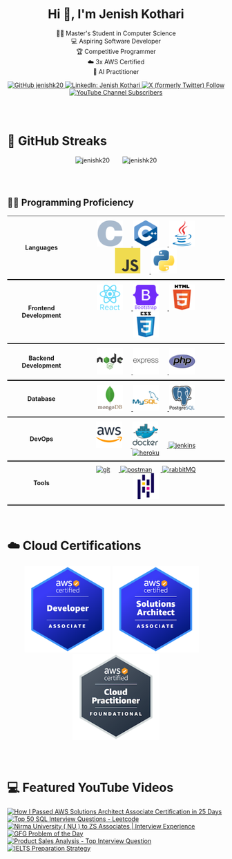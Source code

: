 <h1 align="center">Hi 👋, I'm Jenish Kothari</h1>

<p align="center">
  👨‍🎓 Master's Student in Computer Science <br>                  
  💻 Aspiring Software Developer <br>
  🏆 Competitive Programmer <br>
  ☁️ 3x AWS Certified <br>
  🤖 AI Practitioner  <br>
</p>

<p align="center">
  <a href="https://github.com/jenishk20">
    <img src="https://img.shields.io/github/followers/jenishk20?label=follow&style=social" alt="GitHub jenishk20" />
  </a>
  <a href="https://www.linkedin.com/in/jenishkothari/">
    <img src="https://img.shields.io/badge/-Jenish%20Kothari-blue?style=flat-square&logo=Linkedin&logoColor=white" alt="LinkedIn: Jenish Kothari" />
  </a>
  <a href="https://twitter.com/JenishKothari11">
    <img src="https://img.shields.io/twitter/follow/JenishKothari11" alt="X (formerly Twitter) Follow" />
  </a>
  <a href="https://www.youtube.com/channel/UCEaI3wsTMgViDy9yLfa45uA">
    <img src="https://img.shields.io/youtube/channel/subscribers/UCEaI3wsTMgViDy9yLfa45uA" alt="YouTube Channel Subscribers" />
  </a>
</p>

<br>
<br>

# 🚀 GitHub Streaks


<p align="center">
  <img src="https://github-readme-stats.vercel.app/api?username=jenishk20&include_all_commits=true" alt="jenishk20" style="width: 45%; height: auto; vertical-align: top; margin-right: 5%;" />
  <img src="https://github-readme-streak-stats.herokuapp.com/?user=jenishk20&theme=light" alt="jenishk20" style="width: 45%; height: auto; vertical-align: top;" />
</p>


<br>
<br>

## 🧑‍💻 Programming Proficiency


<table cellspacing="30" style="margin: 0 auto; border-collapse: collapse; text-align: center;">
  <tr style="border-bottom: 2px solid black;">
    <td style="font-weight: bold; padding: 10px;">
      <b>Languages</b>
    </td>
    <td style="padding: 10px;">
      <a href="https://www.cprogramming.com/" target="_blank" rel="noreferrer">
        <img src="https://raw.githubusercontent.com/devicons/devicon/master/icons/c/c-original.svg" alt="c" width="60" height="60" style="margin-right: 20px;"/>
      </a>
      <a href="https://www.w3schools.com/cpp/" target="_blank" rel="noreferrer">
        <img src="https://raw.githubusercontent.com/devicons/devicon/master/icons/cplusplus/cplusplus-original.svg" alt="cplusplus" width="60" height="60" style="margin-right: 20px;"/>
      </a>
      <a href="https://www.java.com" target="_blank" rel="noreferrer">
        <img src="https://raw.githubusercontent.com/devicons/devicon/master/icons/java/java-original.svg" alt="java" width="60" height="60" style="margin-right: 20px;"/>
      </a>
      <a href="https://developer.mozilla.org/en-US/docs/Web/JavaScript" target="_blank" rel="noreferrer">
        <img src="https://raw.githubusercontent.com/devicons/devicon/master/icons/javascript/javascript-original.svg" alt="javascript" width="60" height="60" style="margin-right: 20px;"/>
      </a>
      <a href="https://www.python.org" target="_blank" rel="noreferrer">
        <img src="https://raw.githubusercontent.com/devicons/devicon/master/icons/python/python-original.svg" alt="python" width="60" height="60" style="margin-right: 20px;"/>
      </a>
    </td>
  </tr>
  <tr style="border-bottom: 2px solid black;">
    <td style="font-weight: bold; padding: 10px;">
      <b>Frontend Development</b>
    </td>
    <td style="padding: 10px;">
      <a href="https://reactjs.org/" target="_blank" rel="noreferrer">
        <img src="https://raw.githubusercontent.com/devicons/devicon/master/icons/react/react-original-wordmark.svg" alt="react" width="60" height="60" style="margin-right: 20px;"/>
      </a>
      <a href="https://getbootstrap.com" target="_blank" rel="noreferrer">
        <img src="https://raw.githubusercontent.com/devicons/devicon/master/icons/bootstrap/bootstrap-plain-wordmark.svg" alt="bootstrap" width="60" height="60" style="margin-right: 20px;"/>
      </a>
      <a href="https://www.w3.org/html/" target="_blank" rel="noreferrer">
        <img src="https://raw.githubusercontent.com/devicons/devicon/master/icons/html5/html5-original-wordmark.svg" alt="html5" width="60" height="60" style="margin-right: 20px;"/>
      </a>
      <a href="https://www.w3schools.com/css/" target="_blank" rel="noreferrer">
        <img src="https://raw.githubusercontent.com/devicons/devicon/master/icons/css3/css3-original-wordmark.svg" alt="css3" width="60" height="60" style="margin-right: 20px;"/>
      </a>
    </td>
  </tr>
  <tr style="border-bottom: 2px solid black;">
    <td style="font-weight: bold; padding: 10px;">
      <b>Backend Development</b>
    </td>
    <td style="padding: 10px;">
      <a href="https://nodejs.org" target="_blank" rel="noreferrer">
        <img src="https://raw.githubusercontent.com/devicons/devicon/master/icons/nodejs/nodejs-original-wordmark.svg" alt="nodejs" width="60" height="60" style="margin-right: 20px;"/>
      </a>
      <a href="https://expressjs.com" target="_blank" rel="noreferrer">
        <img src="https://raw.githubusercontent.com/devicons/devicon/master/icons/express/express-original-wordmark.svg" alt="express" width="60" height="60" style="margin-right: 20px;"/>
      </a>
      <a href="https://www.php.net" target="_blank" rel="noreferrer">
        <img src="https://raw.githubusercontent.com/devicons/devicon/master/icons/php/php-original.svg" alt="php" width="60" height="60" style="margin-right: 20px;"/>
      </a>
    </td>
  </tr>
  <tr style="border-bottom: 2px solid black;">
    <td style="font-weight: bold; padding: 10px;">
      <b>Database</b>
    </td>
    <td style="padding: 10px;">
      <a href="https://www.mongodb.com/" target="_blank" rel="noreferrer">
        <img src="https://raw.githubusercontent.com/devicons/devicon/master/icons/mongodb/mongodb-original-wordmark.svg" alt="mongodb" width="60" height="60" style="margin-right: 20px;"/>
      </a>
      <a href="https://www.mysql.com/" target="_blank" rel="noreferrer">
        <img src="https://raw.githubusercontent.com/devicons/devicon/master/icons/mysql/mysql-original-wordmark.svg" alt="mysql" width="60" height="60" style="margin-right: 20px;"/>
      </a>
      <a href="https://www.postgresql.org" target="_blank" rel="noreferrer">
        <img src="https://raw.githubusercontent.com/devicons/devicon/master/icons/postgresql/postgresql-original-wordmark.svg" alt="postgresql" width="60" height="60" style="margin-right: 20px;"/>
      </a>
    </td>
  </tr>
  <tr style="border-bottom: 2px solid black;">
    <td style="font-weight: bold; padding: 10px;">
      <b>DevOps</b>
    </td>
    <td style="padding: 10px;">
      <a href="https://aws.amazon.com" target="_blank" rel="noreferrer">
        <img src="https://raw.githubusercontent.com/devicons/devicon/master/icons/amazonwebservices/amazonwebservices-original-wordmark.svg" alt="aws" width="60" height="60" style="margin-right: 20px;"/>
      </a>
      <a href="https://www.docker.com/" target="_blank" rel="noreferrer">
        <img src="https://raw.githubusercontent.com/devicons/devicon/master/icons/docker/docker-original-wordmark.svg" alt="docker" width="60" height="60" style="margin-right: 20px;"/>
      </a>
      <a href="https://www.jenkins.io" target="_blank" rel="noreferrer">
        <img src="https://www.vectorlogo.zone/logos/jenkins/jenkins-icon.svg" alt="jenkins" width="60" height="60" style="margin-right: 20px;"/>
      </a>
      <a href="https://heroku.com" target="_blank" rel="noreferrer">
        <img src="https://www.vectorlogo.zone/logos/heroku/heroku-icon.svg" alt="heroku" width="60" height="60" style="margin-right: 20px;"/>
      </a>
    </td>
  </tr>
  <tr style="border-bottom: 2px solid black;">
    <td style="font-weight: bold; padding: 10px;">
      <b>Tools</b>
    </td>
    <td style="padding: 10px;">
      <a href="https://git-scm.com/" target="_blank" rel="noreferrer">
        <img src="https://www.vectorlogo.zone/logos/git-scm/git-scm-icon.svg" alt="git" width="60" height="60" style="margin-right: 20px;"/>
      </a>
      <a href="https://postman.com" target="_blank" rel="noreferrer">
        <img src="https://www.vectorlogo.zone/logos/getpostman/getpostman-icon.svg" alt="postman" width="60" height="60" style="margin-right: 20px;"/>
      </a>
      <a href="https://www.rabbitmq.com" target="_blank" rel="noreferrer">
        <img src="https://www.vectorlogo.zone/logos/rabbitmq/rabbitmq-icon.svg" alt="rabbitMQ" width="60" height="60" style="margin-right: 20px;"/>
      </a>
      <a href="https://pandas.pydata.org/" target="_blank" rel="noreferrer">
        <img src="https://raw.githubusercontent.com/devicons/devicon/2ae2a900d2f041da66e950e4d48052658d850630/icons/pandas/pandas-original.svg" alt="pandas" width="60" height="60" style="margin-right: 20px;"/>
      </a>
    </td>
  </tr>
</table>

<br>
<br>



# ☁️ Cloud Certifications 

<p align="center">
   <img src="https://github.com/jenishk20/Certifications/blob/ef1fec8bbc789b62e189081f90e604e12687596d/aws-certified-developer-associate.png" alt="AWS Certified Developer – Associate" width="200"/>
  <img src="https://github.com/jenishk20/Certifications/blob/ed486ebc1d714fb785db68fa7bc7df73ba5c0ad7/aws-certified-solutions-architect-associate.png" alt="AWS Certified Solutions Architect – Associate" width="200" style="margin-right: 20px;"/>
  <img src="https://github.com/jenishk20/Certifications/blob/65051a0365190d9954eded281aacae57cefc6bb6/aws-certified-cloud-practitioner.png" alt="AWS Certified Developer – Associate" width="200"/>
  
  
  
</p>

<br>
<br>


# 💻 Featured YouTube Videos
<!-- YouTube video cards from https://github.com/DenverCoder1/github-readme-youtube-cards -->
<!-- If you want to display the latest videos, then simply follow the instructions in the above repo. -->
<!-- If you however want to select which videos display, then you can manually generate the video link by changing the below parameters in angle brackets. -->
<!-- https://ytcards.demolab.com/?id=<video ID>&title=<video+title>&lang=en&timestamp=<video publish date in Unix time format>&background_color=%230d1117&title_color=%23ffffff&stats_color=%23dedede&max_title_lines=1&width=250&border_radius=5&duration=<video duration in seconds> "<video title>") -->
<!-- BEGIN YOUTUBE-CARDS -->
[![How I Passed AWS Solutions Architect Associate Certification in 25 Days](https://ytcards.demolab.com/?id=FczZKMhj2F8&title=How+I+Passed+AWS+Solutions+Architect+Associate+Certification+in+25+Days&lang=en&timestamp=1669618047&background_color=%230d1117&title_color=%23ffffff&stats_color=%23dedede&max_title_lines=1&width=250&border_radius=5&duration=658 "How I Passed AWS Solutions Architect Associate Certification in 25 Days")](https://youtu.be/FczZKMhj2F8)
[![Top 50 SQL Interview Questions - Leetcode](https://ytcards.demolab.com/?id=PRl96MQpWAE&title=Top+50+SQL+Interview+Questions&lang=en&timestamp=1684734447&background_color=%230d1117&title_color=%23ffffff&stats_color=%23dedede&max_title_lines=1&width=250&border_radius=5&duration=380 "Top 50 SQL Interview Questions - Leetcode")](https://youtu.be/PRl96MQpWAE)
[![Nirma University ( NU ) to ZS Associates | Interview Experience](https://ytcards.demolab.com/?id=qGOXO92EW_I&title=Nirma+University+(NU)+to+ZS+Associates+Interview+Experience&lang=en&timestamp=1678258047&background_color=%230d1117&title_color=%23ffffff&stats_color=%23dedede&max_title_lines=1&width=250&border_radius=5&duration=786 "Nirma University ( NU ) to ZS Associates | Interview Experience")](https://youtu.be/qGOXO92EW_I)
[![GFG Problem of the Day](https://ytcards.demolab.com/?id=9R3EI_iXL8o&title=GFG+Problem+of+the+Day&lang=en&timestamp=1667803647&background_color=%230d1117&title_color=%23ffffff&stats_color=%23dedede&max_title_lines=1&width=250&border_radius=5&duration=786 "GFG Problem of the Day")](https://youtu.be/9R3EI_iXL8o)
[![Product Sales Analysis - Top Interview Question](https://ytcards.demolab.com/?id=Lar0557bsJ4&title=Product+Sales+Analysis+-+Top+Interview+Question&lang=en&timestamp=1685771247&background_color=%230d1117&title_color=%23ffffff&stats_color=%23dedede&max_title_lines=1&width=250&border_radius=5&duration=786 "Product Sales Analysis - Top Interview Question")](https://youtu.be/Lar0557bsJ4)
[![IELTS Preparation Strategy](https://ytcards.demolab.com/?id=w_aGLPn9UuU&title=IELTS+Preparation+Strategy&lang=en&timestamp=1682315247&background_color=%230d1117&title_color=%23ffffff&stats_color=%23dedede&max_title_lines=1&width=250&border_radius=5&duration=786 "IELTS Preparation Strategy")](https://youtu.be/w_aGLPn9UuUo)
<!-- END YOUTUBE-CARDS -->
<br>
<br>


<br>
<br>

